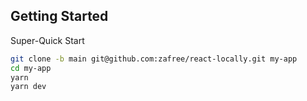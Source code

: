 ## Getting Started

Super-Quick Start

```bash
git clone -b main git@github.com:zafree/react-locally.git my-app
cd my-app
yarn
yarn dev
```

